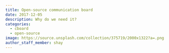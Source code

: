 ```yaml
---
title: Open-source communication board
date: 2017-12-05
description: Why do we need it?
categories:
  - cboard
  - open-source
image: https://source.unsplash.com/collection/375719/2000x1322?a=.png
author_staff_member: shay
---
```

